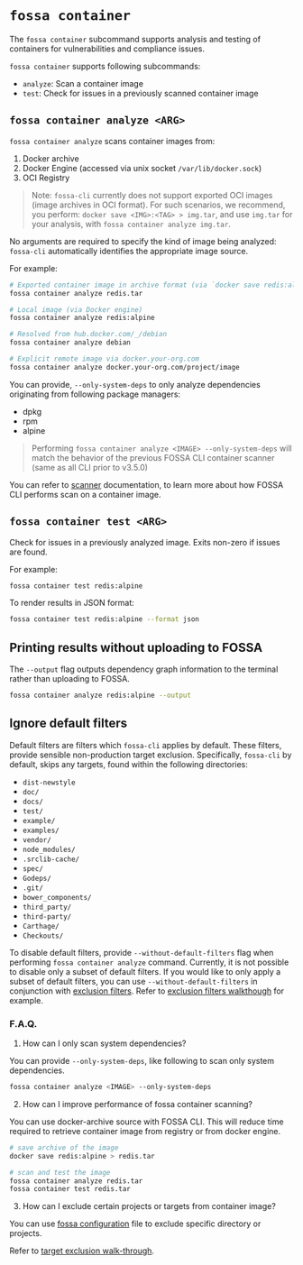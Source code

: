 # `fossa container`

The `fossa container` subcommand supports analysis and testing of containers for vulnerabilities and compliance issues.

`fossa container` supports following subcommands:

- `analyze`: Scan a container image
- `test`: Check for issues in a previously scanned container image

## `fossa container analyze <ARG>`

`fossa container analyze` scans container images from:

1) Docker archive
2) Docker Engine (accessed via unix socket `/var/lib/docker.sock`)
3) OCI Registry

> Note: `fossa-cli` currently does not support exported OCI images (image archives in OCI format).
> For such scenarios, we recommend, you perform: `docker save <IMG>:<TAG> > img.tar`, 
> and use `img.tar` for your analysis, with `fossa container analyze img.tar`.

No arguments are required to specify the kind of image being analyzed:
`fossa-cli` automatically identifies the appropriate image source.

For example:

```bash
# Exported container image in archive format (via `docker save redis:alpine > redis.tar`)
fossa container analyze redis.tar

# Local image (via Docker engine)
fossa container analyze redis:alpine

# Resolved from hub.docker.com/_/debian
fossa container analyze debian

# Explicit remote image via docker.your-org.com
fossa container analyze docker.your-org.com/project/image
```
You can provide, `--only-system-deps` to only analyze dependencies originating from following package managers:

- dpkg
- rpm
- alpine

> Performing `fossa container analyze <IMAGE> --only-system-deps` will match the behavior of
> the previous FOSSA CLI container scanner (same as all CLI prior to v3.5.0)

You can refer to [scanner](./container/scanner.md) documentation, to learn
more about how FOSSA CLI performs scan on a container image.

## `fossa container test <ARG>`

Check for issues in a previously analyzed image.
Exits non-zero if issues are found.

For example:

```bash
fossa container test redis:alpine
```

To render results in JSON format: 

```bash
fossa container test redis:alpine --format json
```

## Printing results without uploading to FOSSA

The `--output` flag outputs dependency graph information to the terminal rather than uploading to FOSSA.

```sh
fossa container analyze redis:alpine --output
```

## Ignore default filters

Default filters are filters which `fossa-cli` applies by default. These filters,
provide sensible non-production target exclusion. Specifically, `fossa-cli` by default,
skips any targets, found within the following directories:

- `dist-newstyle`
- `doc/`
- `docs/`
- `test/`
- `example/`
- `examples/`
- `vendor/`
- `node_modules/`
- `.srclib-cache/`
- `spec/`
- `Godeps/`
- `.git/`
- `bower_components/`
- `third_party/`
- `third-party/`
- `Carthage/`
- `Checkouts/`

To disable default filters, provide `--without-default-filters` flag when performing `fossa container analyze` command. Currently,
it is not possible to disable only a subset of default filters. If you would like to only apply a subset of default filters, you can
use `--without-default-filters` in conjunction with [exclusion filters](./../files/fossa-yml.md#analysis-target-configuration). Refer to [exclusion filters walkthough](../../walkthroughs/analysis-target-configuration.md) for example.


### F.A.Q.

1. How can I only scan system dependencies?

You can provide `--only-system-deps`, like following to scan only system dependencies.

```bash
fossa container analyze <IMAGE> --only-system-deps
```

2. How can I improve performance of fossa container scanning?

You can use docker-archive source with FOSSA CLI. This will reduce
time required to retrieve container image from registry or from docker engine.

```bash
# save archive of the image
docker save redis:alpine > redis.tar

# scan and test the image
fossa container analyze redis.tar
fossa container test redis.tar
```

3. How can I exclude certain projects or targets from container image?

You can use [fossa configuration](./../files/fossa-yml.md) file to exclude
specific directory or projects. 

Refer to [target exclusion walk-through](./../../concepts/analysis-and-analyzers.md).